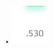 - ![](https://raw.githubusercontent.com/cybercongress/prism/img-upload/components/1-molecules/content/number+indicator.png)